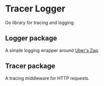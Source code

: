 # Tracer Logger

Go library for tracing and logging.

## Logger package

A simple logging wrapper around [Uber's Zap](https://github.com/uber-go/zap).

## Tracer package

A tracing middleware for HTTP requests.

